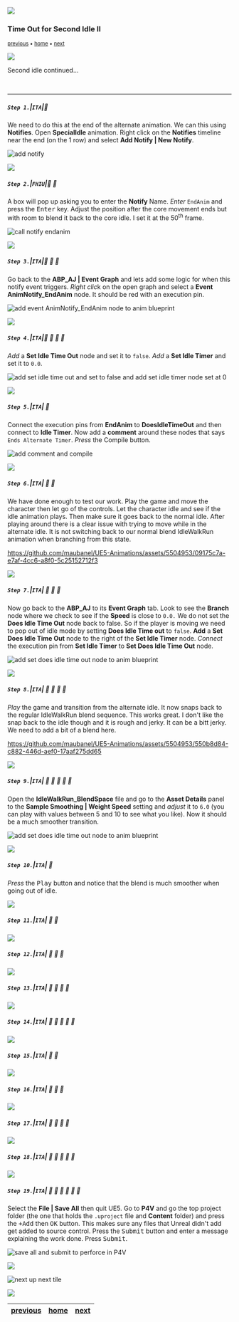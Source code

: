 ![](../images/line3.png)

### Time Out for Second Idle II

<sub>[previous](../second-idle/README.md#user-content-time-out-for-second-idle) • [home](../README.md#user-content-ue4-animations) • [next](../falling/README.md#user-content-falling-animation)</sub>

![](../images/line3.png)

Second idle continued...

<br>

---

##### `Step 1.`\|`ITA`|:small_blue_diamond:

We need to do this at the end of the alternate animation. We can this using **Notifies**. Open **SpecialIdle** animation. Right click on the **Notifies** timeline near the end (on the 1 row) and select **Add Notify | New Notify**.

![add notify](images/AddNotifyToIdleTimeline.png)

![](../images/line2.png)

##### `Step 2.`\|`FHIU`|:small_blue_diamond: :small_blue_diamond: 

A box will pop up asking you to enter the **Notify** Name. *Enter* `EndAnim` and press the <kbd>Enter</kbd> key. Adjust the position after the core movement ends but with room to blend it back to the core idle. I set it at the 50<sup>th</sup> frame.

![call notify endanim](images/NameNotifyEndAnim.png)

![](../images/line2.png)

##### `Step 3.`\|`ITA`|:small_blue_diamond: :small_blue_diamond: :small_blue_diamond:

Go back to the **ABP_AJ | Event Graph** and lets add some logic for when this notify event triggers. *Right clic*k on the open graph and select a **Event AnimNotify_EndAnim** node. It should be red with an execution pin.

![add event AnimNotify_EndAnim node to anim blueprint](images/EndAnimAnimEvent.png)

![](../images/line2.png)

##### `Step 4.`\|`ITA`|:small_blue_diamond: :small_blue_diamond: :small_blue_diamond: :small_blue_diamond:

*Add* a **Set Idle Time Out** node and set it to `false`. *Add* a **Set Idle Timer** and set it to `0.0`.

![add set idle time out and set to false and add set idle timer node set at 0](images/ResetVariables.png)

![](../images/line2.png)

##### `Step 5.`\|`ITA`| :small_orange_diamond:

Connect the execution pins from **EndAnim** to **DoesIdleTimeOut** and then connect to **Idle Timer**. Now add a **comment** around these nodes that says `Ends Alternate Timer`. *Press* the <kbe>Compile</kbd> button.

![add comment and compile](images/AddCommentCompile.png)

![](../images/line2.png)

##### `Step 6.`\|`ITA`| :small_orange_diamond: :small_blue_diamond:

We have done enough to test our work. Play the game and move the character then let go of the controls. Let the character idle and see if the idle animation plays. Then make sure it goes back to the normal idle. After playing around there is a clear issue with trying to move while in the alternate idle. It is not switching back to our normal blend IdleWalkRun animation when branching from this state.


https://github.com/maubanel/UE5-Animations/assets/5504953/09175c7a-e7af-4cc6-a8f0-5c25152712f3


![](../images/line2.png)

##### `Step 7.`\|`ITA`| :small_orange_diamond: :small_blue_diamond: :small_blue_diamond:

Now go back to the **ABP_AJ** to its **Event Graph** tab. Look to see the **Branch** node where we check to see if the **Speed** is close to `0.0.` We do not set the **Does Idle Time Out** node back to false. So if the player is moving we need to pop out of idle mode by setting **Does Idle Time out** to `false`. **Add** a **Set Does Idle Time Out** node to the right of the **Set Idle Timer** node. *Connect* the execution pin from **Set Idle Timer** to **Set Does Idle Time Out** node.

![add set does idle time out node to anim blueprint](images/DoesIdleTimeWaitFalse.png)


![](../images/line2.png)

##### `Step 8.`\|`ITA`| :small_orange_diamond: :small_blue_diamond: :small_blue_diamond: :small_blue_diamond:

*Play* the game and transition from the alternate idle. It now snaps back to the regular IdleWalkRun blend sequence. This works great. I don't like the snap back to the idle though and it is rough and jerky. It can be a bitt jerky. We need to add a bit of a blend here.

https://github.com/maubanel/UE5-Animations/assets/5504953/550b8d84-c882-446d-aef0-17aaf275dd65

![](../images/line2.png)

##### `Step 9.`\|`ITA`| :small_orange_diamond: :small_blue_diamond: :small_blue_diamond: :small_blue_diamond: :small_blue_diamond:

Open the **IdleWalkRun_BlendSpace** file and go to the **Asset Details** panel to the **Sample Smoothing | Weight Speed** setting and *adjust* it to `6.0` (you can play with values between 5 and 10 to see what you like). Now it should be a much smoother transition.  

![add set does idle time out node to anim blueprint](images/AdjustBlend.png)

![](../images/line2.png)

##### `Step 10.`\|`ITA`| :large_blue_diamond:

*Press* the <kbd>Play</kbd> button and notice that the blend is much smoother when going out of idle.

![](../images/line2.png)

##### `Step 11.`\|`ITA`| :large_blue_diamond: :small_blue_diamond: 



![](../images/line2.png)


##### `Step 12.`\|`ITA`| :large_blue_diamond: :small_blue_diamond: :small_blue_diamond: 



![](../images/line2.png)

##### `Step 13.`\|`ITA`| :large_blue_diamond: :small_blue_diamond: :small_blue_diamond:  :small_blue_diamond: 



![](../images/line2.png)

##### `Step 14.`\|`ITA`| :large_blue_diamond: :small_blue_diamond: :small_blue_diamond: :small_blue_diamond:  :small_blue_diamond: 



![](../images/line2.png)

##### `Step 15.`\|`ITA`| :large_blue_diamond: :small_orange_diamond: 



![](../images/line2.png)

##### `Step 16.`\|`ITA`| :large_blue_diamond: :small_orange_diamond:   :small_blue_diamond: 



![](../images/line2.png)

##### `Step 17.`\|`ITA`| :large_blue_diamond: :small_orange_diamond: :small_blue_diamond: :small_blue_diamond:



![](../images/line2.png)

##### `Step 18.`\|`ITA`| :large_blue_diamond: :small_orange_diamond: :small_blue_diamond: :small_blue_diamond: :small_blue_diamond:



![](../images/line2.png)

##### `Step 19.`\|`ITA`| :large_blue_diamond: :small_orange_diamond: :small_blue_diamond: :small_blue_diamond: :small_blue_diamond: :small_blue_diamond:

Select the **File | Save All** then quit UE5.   Go to **P4V** and go the top project folder (the one that holds the `.uproject` file and **Content** folder) and press the <kbd>+Add</kbd> then <kbd>OK</kbd> button.  This makes sure any files that Unreal didn't add get added to source control. Press the <kbd>Submit</kbd> button and enter a message explaining the work done.  Press <kbd>Submit</kbd>.

![save all and submit to perforce in P4V](images/submitP4.png)

![](../images/line1.png)

<!-- <img src="https://via.placeholder.com/1000x100/45D7CA/000000/?text=Next Up - Falling Animation"> -->
![next up next tile](images/banner.png)

![](../images/line1.png)

| [previous](../second-idle/README.md#user-content-time-out-for-second-idle)| [home](../README.md#user-content-ue4-animations) | [next](../falling/README.md#user-content-falling-animation)|
|---|---|---|
